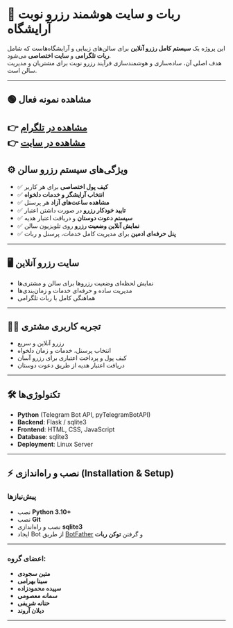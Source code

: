 # 💈 ربات و سایت هوشمند رزرو نوبت آرایشگاه

این پروژه یک **سیستم کامل رزرو آنلاین** برای سالن‌های زیبایی و آرایشگاه‌هاست که شامل **ربات تلگرامی** و **سایت اختصاصی** می‌شود.  
هدف اصلی آن، ساده‌سازی و هوشمندسازی فرآیند رزرو نوبت برای مشتریان و مدیریت سالن است.  

---

## 🟢 مشاهده نمونه فعال
👉 [مشاهده در تلگرام](https://t.me/HairStyleAssistantBot)  
👉 [مشاهده در سایت](https://api.telbotland.ir/HairStyleAssistantBot)
---

## ⚙️ ویژگی‌های سیستم رزرو سالن
- ✅ **کیف پول اختصاصی** برای هر کاربر  
- ✅ **انتخاب آرایشگر و خدمات دلخواه**  
- ✅ **مشاهده ساعت‌های آزاد** هر پرسنل  
- ✅ **تایید خودکار رزرو** در صورت داشتن اعتبار  
- ✅ **سیستم دعوت دوستان** و دریافت اعتبار هدیه  
- ✅ **نمایش آنلاین وضعیت رزرو** روی تلویزیون سالن  
- ✅ **پنل حرفه‌ای ادمین** برای مدیریت کامل خدمات، پرسنل و ربات  

---

## 🖥 سایت رزرو آنلاین
- نمایش لحظه‌ای وضعیت رزروها برای سالن و مشتری‌ها  
- مدیریت ساده و حرفه‌ای خدمات و زمان‌بندی‌ها  
- هماهنگی کامل با ربات تلگرامی  

---

## 👨‍🎨 تجربه کاربری مشتری
- رزرو آنلاین و سریع  
- انتخاب پرسنل، خدمات و زمان دلخواه  
- کیف پول و پرداخت اعتباری برای رزرو آسان  
- دریافت اعتبار هدیه از طریق دعوت دوستان  

---

## 🛠️ تکنولوژی‌ها
- **Python** (Telegram Bot API, pyTelegramBotAPI)  
- **Backend**: Flask / sqlite3
- **Frontend**: HTML, CSS, JavaScript  
- **Database**: sqlite3  
- **Deployment**: Linux Server

---

## ⚡ نصب و راه‌اندازی (Installation & Setup)

### پیش‌نیازها
- نصب **Python 3.10+**
- نصب **Git**
- نصب و راه‌اندازی **sqlite3**
- ایجاد Bot از طریق [BotFather](https://t.me/BotFather) و گرفتن **توکن ربات**
---
### اعضای گروه:
- **متین سجودی**
- **سینا بهرامی**
- **سپیده محمودزاده**
- **سمانه معصومی**
- **حنانه شریفی**
- **دیلان آروند**
---
